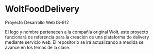 # WoltFoodDelivery
Proyecto Desarrollo Web IS-912

El logo y nombre pertenecen a la compañía original Wolt, este proyecto funcionará de referencia para la creación de una plataforma de delivery mediante servicio web. El repositorio se irá actualizando a medida se avance en los temas de la clase. 
